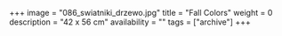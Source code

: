 +++
image = "086_swiatniki_drzewo.jpg"
title = "Fall Colors"
weight = 0
description = "42 x 56 cm"
availability = ""
tags = ["archive"]
+++

